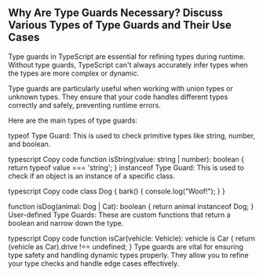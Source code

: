 ## Why Are Type Guards Necessary? Discuss Various Types of Type Guards and Their Use Cases

Type guards in TypeScript are essential for refining types during runtime. Without type guards, TypeScript can't always accurately infer types when the types are more complex or dynamic.

Type guards are particularly useful when working with union types or unknown types. They ensure that your code handles different types correctly and safely, preventing runtime errors.

Here are the main types of type guards:

typeof Type Guard: This is used to check primitive types like string, number, and boolean.

typescript
Copy code
function isString(value: string | number): boolean {
return typeof value === 'string';
}
instanceof Type Guard: This is used to check if an object is an instance of a specific class.

typescript
Copy code
class Dog {
bark() {
console.log("Woof!");
}
}

function isDog(animal: Dog | Cat): boolean {
return animal instanceof Dog;
}
User-defined Type Guards: These are custom functions that return a boolean and narrow down the type.

typescript
Copy code
function isCar(vehicle: Vehicle): vehicle is Car {
return (vehicle as Car).drive !== undefined;
}
Type guards are vital for ensuring type safety and handling dynamic types properly. They allow you to refine your type checks and handle edge cases effectively.
